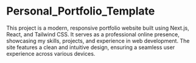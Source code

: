# Personal_Portfolio_Template
This project is a modern, responsive portfolio website built using Next.js, React, and Tailwind CSS. It serves as a professional online presence, showcasing my skills, projects, and experience in web development. The site features a clean and intuitive design, ensuring a seamless user experience across various devices. 
